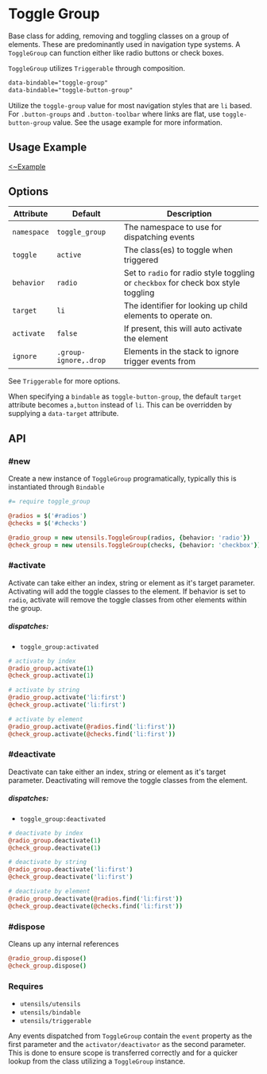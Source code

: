 
# Toggle Group
Base class for adding, removing and toggling classes on a group of
elements. These are predominantly used in navigation type systems. A
`ToggleGroup` can function either like radio buttons or check boxes.

`ToggleGroup` utilizes `Triggerable` through composition.

```html
data-bindable="toggle-group"
data-bindable="toggle-button-group"
```

Utilize the `toggle-group` value for most navigation styles that are
`li` based. For `.button-groups` and `.button-toolbar` where links are
flat, use `toggle-button-group` value. See the usage example for more
information.

## Usage Example
[<~Example](markup/toggle_group.html.haml)


## Options

Attribute   | Default               | Description
----------- | --------------------- | -------------------------------------------
`namespace` | `toggle_group`        | The namespace to use for dispatching events
`toggle`    | `active`              | The class(es) to toggle when triggered
`behavior`  | `radio`               | Set to `radio` for radio style toggling or `checkbox` for check box style toggling
`target`    | `li`                  | The identifier for looking up child elements to operate on.
`activate`  | `false`               | If present, this will auto activate the element
`ignore`    | `.group-ignore,.drop` | Elements in the stack to ignore trigger events from

See `Triggerable` for more options.

When specifying a `bindable` as `toggle-button-group`, the default
`target` attribute becomes `a,button` instead of `li`. This can be overridden by
supplying a `data-target` attribute.


## API

### #new
Create a new instance of `ToggleGroup` programatically, typically this
is instantiated through `Bindable`

```coffee
#= require toggle_group

@radios = $('#radios')
@checks = $('#checks')

@radio_group = new utensils.ToggleGroup(radios, {behavior: 'radio'})
@check_group = new utensils.ToggleGroup(checks, {behavior: 'checkbox'})
```

### #activate
Activate can take either an index, string or element as it's target
parameter.  Activating will add the toggle classes to the element. If
behavior is set to `radio`, activate will remove the toggle classes from
other elements within the group.

##### dispatches:
- `toggle_group:activated`

```coffee
# activate by index
@radio_group.activate(1)
@check_group.activate(1)

# activate by string
@radio_group.activate('li:first')
@check_group.activate('li:first')

# activate by element
@radio_group.activate(@radios.find('li:first'))
@check_group.activate(@checks.find('li:first'))
```

### #deactivate
Deactivate can take either an index, string or element as it's target
parameter.  Deactivating will remove the toggle classes from the
element.

##### dispatches:
- `toggle_group:deactivated`

```coffee
# deactivate by index
@radio_group.deactivate(1)
@check_group.deactivate(1)

# deactivate by string
@radio_group.deactivate('li:first')
@check_group.deactivate('li:first')

# deactivate by element
@radio_group.deactivate(@radios.find('li:first'))
@check_group.deactivate(@checks.find('li:first'))
```

### #dispose
Cleans up any internal references

```coffee
@radio_group.dispose()
@check_group.dispose()
```

### Requires
- `utensils/utensils`
- `utensils/bindable`
- `utensils/triggerable`

Any events dispatched from `ToggleGroup` contain the `event` property as
the first parameter and the `activator/deactivator` as the second
parameter. This is done to ensure scope is transferred correctly and for
a quicker lookup from the class utilizing a `ToggleGroup` instance.

